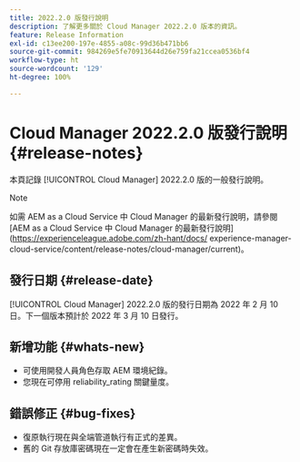 ```yaml
---
title: 2022.2.0 版發行說明
description: 了解更多關於 Cloud Manager 2022.2.0 版本的資訊。
feature: Release Information
exl-id: c13ee200-197e-4855-a08c-99d36b471bb6
source-git-commit: 984269e5fe70913644d26e759fa21ccea0536bf4
workflow-type: ht
source-wordcount: '129'
ht-degree: 100%

---
```


# Cloud Manager 2022.2.0 版發行說明 {#release-notes}

本頁記錄 [!UICONTROL Cloud Manager] 2022.2.0 版的一般發行說明。

>[!NOTE]
>
>如需 AEM as a Cloud Service 中 Cloud Manager 的最新發行說明，請參閱 [AEM as a Cloud Service 中 Cloud Manager 的最新發行說明](https://experienceleague.adobe.com/zh-hant/docs/ experience-manager-cloud-service/content/release-notes/cloud-manager/current)。

## 發行日期 {#release-date}

[!UICONTROL Cloud Manager] 2022.2.0 版的發行日期為 2022 年 2 月 10 日。下一個版本預計於 2022 年 3 月 10 日發行。

## 新增功能 {#whats-new}

* 可使用開發人員角色存取 AEM 環境紀錄。
* 您現在可停用 reliability_rating 關鍵量度。

## 錯誤修正 {#bug-fixes}

* 復原執行現在與全端管道執行有正式的差異。
* 舊的 Git 存放庫密碼現在一定會在產生新密碼時失效。
